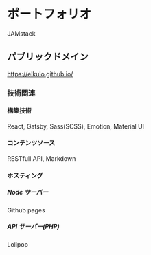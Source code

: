 # ポートフォリオ

JAMstack

## パブリックドメイン

https://elkulo.github.io/

### 技術関連

#### 構築技術

React, Gatsby, Sass(SCSS), Emotion, Material UI

#### コンテンツソース

RESTfull API, Markdown

#### ホスティング

##### Node サーバー

Github pages

##### API サーバー(PHP)

Lolipop
